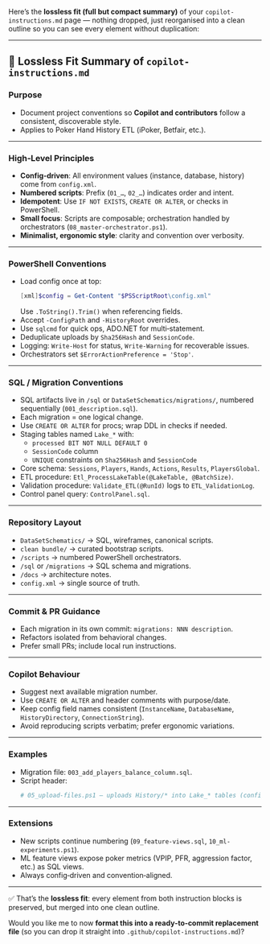 ﻿Here’s the **lossless fit (full but compact summary)** of your `copilot-instructions.md` page — nothing dropped, just reorganised into a clean outline so you can see every element without duplication:

---

## 📄 Lossless Fit Summary of `copilot-instructions.md`

### Purpose
- Document project conventions so **Copilot and contributors** follow a consistent, discoverable style.
- Applies to Poker Hand History ETL (iPoker, Betfair, etc.).

---

### High‑Level Principles
- **Config‑driven**: All environment values (instance, database, history) come from `config.xml`.  
- **Numbered scripts**: Prefix (`01_…`, `02_…`) indicates order and intent.  
- **Idempotent**: Use `IF NOT EXISTS`, `CREATE OR ALTER`, or checks in PowerShell.  
- **Small focus**: Scripts are composable; orchestration handled by orchestrators (`08_master-orchestrator.ps1`).  
- **Minimalist, ergonomic style**: clarity and convention over verbosity.  

---

### PowerShell Conventions
- Load config once at top:  
  ```powershell
  [xml]$config = Get-Content "$PSScriptRoot\config.xml"
  ```
  Use `.ToString().Trim()` when referencing fields.  
- Accept `-ConfigPath` and `-HistoryRoot` overrides.  
- Use `sqlcmd` for quick ops, ADO.NET for multi‑statement.  
- Deduplicate uploads by `Sha256Hash` and `SessionCode`.  
- Logging: `Write-Host` for status, `Write-Warning` for recoverable issues.  
- Orchestrators set `$ErrorActionPreference = 'Stop'`.  

---

### SQL / Migration Conventions
- SQL artifacts live in `/sql` or `DataSetSchematics/migrations/`, numbered sequentially (`001_description.sql`).  
- Each migration = one logical change.  
- Use `CREATE OR ALTER` for procs; wrap DDL in checks if needed.  
- Staging tables named `Lake_*` with:  
  - `processed BIT NOT NULL DEFAULT 0`  
  - `SessionCode` column  
  - `UNIQUE` constraints on `Sha256Hash` and `SessionCode`  
- Core schema: `Sessions`, `Players`, `Hands`, `Actions`, `Results`, `PlayersGlobal`.  
- ETL procedure: `Etl_ProcessLakeTable(@LakeTable, @BatchSize)`.  
- Validation procedure: `Validate_ETL(@RunId)` logs to `ETL_ValidationLog`.  
- Control panel query: `ControlPanel.sql`.  

---

### Repository Layout
- `DataSetSchematics/` → SQL, wireframes, canonical scripts.  
- `clean bundle/` → curated bootstrap scripts.  
- `/scripts` → numbered PowerShell orchestrators.  
- `/sql` or `/migrations` → SQL schema and migrations.  
- `/docs` → architecture notes.  
- `config.xml` → single source of truth.  

---

### Commit & PR Guidance
- Each migration in its own commit: `migrations: NNN description`.  
- Refactors isolated from behavioral changes.  
- Prefer small PRs; include local run instructions.  

---

### Copilot Behaviour
- Suggest next available migration number.  
- Use `CREATE OR ALTER` and header comments with purpose/date.  
- Keep config field names consistent (`InstanceName`, `DatabaseName`, `HistoryDirectory`, `ConnectionString`).  
- Avoid reproducing scripts verbatim; prefer ergonomic variations.  

---

### Examples
- Migration file: `003_add_players_balance_column.sql`.  
- Script header:  
  ```powershell
  # 05_upload-files.ps1 — uploads History/* into Lake_* tables (config-driven)
  ```

---

### Extensions
- New scripts continue numbering (`09_feature-views.sql`, `10_ml-experiments.ps1`).  
- ML feature views expose poker metrics (VPIP, PFR, aggression factor, etc.) as SQL views.  
- Always config‑driven and convention‑aligned.  

---

✅ That’s the **lossless fit**: every element from both instruction blocks is preserved, but merged into one clean outline.  

Would you like me to now **format this into a ready‑to‑commit replacement file** (so you can drop it straight into `.github/copilot-instructions.md`)?